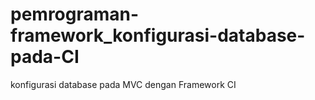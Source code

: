 # pemrograman-framework_konfigurasi-database-pada-CI
konfigurasi database pada MVC dengan Framework CI
